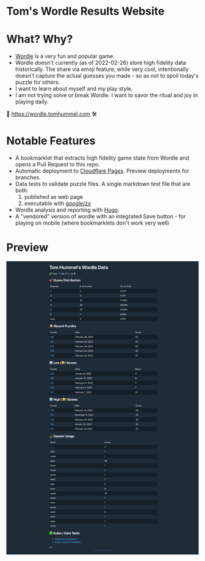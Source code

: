 # Tom's Wordle Results Website

# What? Why?

- [Wordle](https://www.nytimes.com/games/wordle/index.html) is a very fun and popular game.
- Wordle doesn't currently (as of 2022-02-26) store high fidelity data historically. The share via emoji feature, while very cool, intentionally doesn't capture the actual guesses you made - so as not to spoil today's puzzle for others.
- I want to learn about myself and my play style.
- I am not trying solve or break Wordle. I want to savor the ritual and joy in playing daily.

🚀 https://wordle.tomhummel.com 🛠

# Notable Features

- A bookmarklet that extracts high fidelity game state from Wordle and opens a Pull Request to this repo.
- Automatic deployment to [Cloudflare Pages](https://pages.cloudflare.com/). Preview deployments for branches.
- Data tests to validate puzzle files. A single markdown test file that are both:
  1. published as web page
  1. executable with [google/zx](https://github.com/google/zx)
- Wordle analysis and reporting with [Hugo](https://gohugo.com).
- A "vendored" version of wordle with an integrated Save button - for playing on mobile (where bookmarklets don't work very well)

# Preview

![Static Site](/wordle.tomhummel.com_.png)
